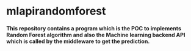 # mlapirandomforest

#### This repository contains a program which is the POC to implements Random Forest algorithm and also the Machine learning backend API which is called by the middleware to get the prediction.
